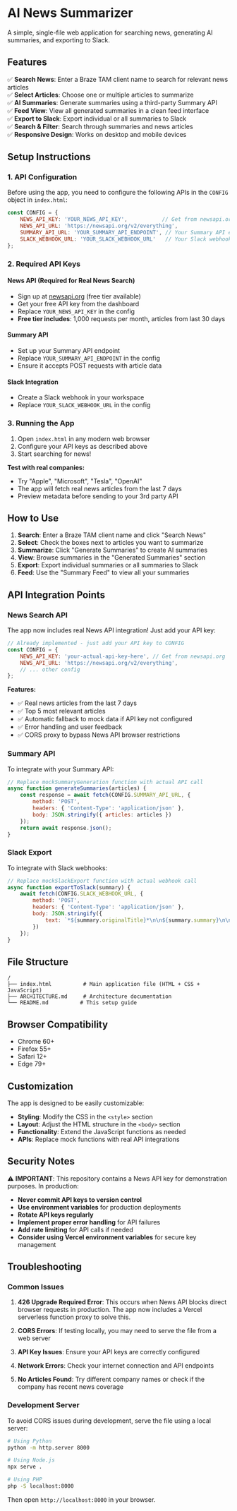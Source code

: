 # AI News Summarizer

A simple, single-file web application for searching news, generating AI summaries, and exporting to Slack.

## Features

✅ **Search News**: Enter a Braze TAM client name to search for relevant news articles  
✅ **Select Articles**: Choose one or multiple articles to summarize  
✅ **AI Summaries**: Generate summaries using a third-party Summary API  
✅ **Feed View**: View all generated summaries in a clean feed interface  
✅ **Export to Slack**: Export individual or all summaries to Slack  
✅ **Search & Filter**: Search through summaries and news articles  
✅ **Responsive Design**: Works on desktop and mobile devices  

## Setup Instructions

### 1. API Configuration

Before using the app, you need to configure the following APIs in the `CONFIG` object in `index.html`:

```javascript
const CONFIG = {
    NEWS_API_KEY: 'YOUR_NEWS_API_KEY',           // Get from newsapi.org
    NEWS_API_URL: 'https://newsapi.org/v2/everything',
    SUMMARY_API_URL: 'YOUR_SUMMARY_API_ENDPOINT', // Your Summary API endpoint
    SLACK_WEBHOOK_URL: 'YOUR_SLACK_WEBHOOK_URL'   // Your Slack webhook URL
};
```

### 2. Required API Keys

#### News API (Required for Real News Search)
- Sign up at [newsapi.org](https://newsapi.org) (free tier available)
- Get your free API key from the dashboard
- Replace `YOUR_NEWS_API_KEY` in the config
- **Free tier includes**: 1,000 requests per month, articles from last 30 days

#### Summary API
- Set up your Summary API endpoint
- Replace `YOUR_SUMMARY_API_ENDPOINT` in the config
- Ensure it accepts POST requests with article data

#### Slack Integration
- Create a Slack webhook in your workspace
- Replace `YOUR_SLACK_WEBHOOK_URL` in the config

### 3. Running the App

1. Open `index.html` in any modern web browser
2. Configure your API keys as described above
3. Start searching for news!

**Test with real companies:**
- Try "Apple", "Microsoft", "Tesla", "OpenAI"
- The app will fetch real news articles from the last 7 days
- Preview metadata before sending to your 3rd party API

## How to Use

1. **Search**: Enter a Braze TAM client name and click "Search News"
2. **Select**: Check the boxes next to articles you want to summarize
3. **Summarize**: Click "Generate Summaries" to create AI summaries
4. **View**: Browse summaries in the "Generated Summaries" section
5. **Export**: Export individual summaries or all summaries to Slack
6. **Feed**: Use the "Summary Feed" to view all your summaries

## API Integration Points

### News Search API
The app now includes real News API integration! Just add your API key:

```javascript
// Already implemented - just add your API key to CONFIG
const CONFIG = {
    NEWS_API_KEY: 'your-actual-api-key-here', // Get from newsapi.org
    NEWS_API_URL: 'https://newsapi.org/v2/everything',
    // ... other config
};
```

**Features:**
- ✅ Real news articles from the last 7 days
- ✅ Top 5 most relevant articles
- ✅ Automatic fallback to mock data if API key not configured
- ✅ Error handling and user feedback
- ✅ CORS proxy to bypass News API browser restrictions

### Summary API
To integrate with your Summary API:

```javascript
// Replace mockSummaryGeneration function with actual API call
async function generateSummaries(articles) {
    const response = await fetch(CONFIG.SUMMARY_API_URL, {
        method: 'POST',
        headers: { 'Content-Type': 'application/json' },
        body: JSON.stringify({ articles: articles })
    });
    return await response.json();
}
```

### Slack Export
To integrate with Slack webhooks:

```javascript
// Replace mockSlackExport function with actual webhook call
async function exportToSlack(summary) {
    await fetch(CONFIG.SLACK_WEBHOOK_URL, {
        method: 'POST',
        headers: { 'Content-Type': 'application/json' },
        body: JSON.stringify({
            text: `*${summary.originalTitle}*\n\n${summary.summary}\n\nSource: ${summary.source}`
        })
    });
}
```

## File Structure

```
/
├── index.html          # Main application file (HTML + CSS + JavaScript)
├── ARCHITECTURE.md     # Architecture documentation
└── README.md          # This setup guide
```

## Browser Compatibility

- Chrome 60+
- Firefox 55+
- Safari 12+
- Edge 79+

## Customization

The app is designed to be easily customizable:

- **Styling**: Modify the CSS in the `<style>` section
- **Layout**: Adjust the HTML structure in the `<body>` section
- **Functionality**: Extend the JavaScript functions as needed
- **APIs**: Replace mock functions with real API integrations

## Security Notes

⚠️ **IMPORTANT**: This repository contains a News API key for demonstration purposes. In production:

- **Never commit API keys to version control**
- **Use environment variables** for production deployments
- **Rotate API keys regularly**
- **Implement proper error handling** for API failures
- **Add rate limiting** for API calls if needed
- **Consider using Vercel environment variables** for secure key management

## Troubleshooting

### Common Issues

1. **426 Upgrade Required Error**: This occurs when News API blocks direct browser requests in production. The app now includes a Vercel serverless function proxy to solve this.

2. **CORS Errors**: If testing locally, you may need to serve the file from a web server

3. **API Key Issues**: Ensure your API keys are correctly configured

4. **Network Errors**: Check your internet connection and API endpoints

5. **No Articles Found**: Try different company names or check if the company has recent news coverage

### Development Server

To avoid CORS issues during development, serve the file using a local server:

```bash
# Using Python
python -m http.server 8000

# Using Node.js
npx serve .

# Using PHP
php -S localhost:8000
```

Then open `http://localhost:8000` in your browser.
